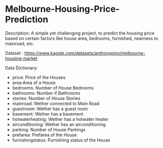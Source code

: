 # Melbourne-Housing-Price-Prediction
Description: A simple yet challenging project, to predict the housing price based on certain factors like house area, bedrooms, furnished, nearness to mainroad, etc.

Dataset : <a>https://www.kaggle.com/datasets/anthonypino/melbourne-housing-market</a>

Data Dictionary:

- price: Price of the Houses
- area:Area of a House
- bedrooms: Number of House Bedrooms
- bathrooms: Number if Bathrooms
- stories: Number of House Stories
- mainroad: Wether connected to Main Road
- guestroom: Wether has a guest room
- basement: Wether has a basement
- hotwaterheating: Wether has a hotwater heater
- airconditioning: Wether has an airconditioning
- parking: Number of House Parkings
- prefarea: Prefarea of the House
- furnishingstatus: Furnishing status of the House
